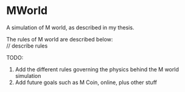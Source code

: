 # MWorld  
A simulation of M world, as described in my thesis.  

The rules of M world are described below:  
// describe rules  

TODO:    
1) Add the different rules governing the physics behind the M world simulation  
2) Add future goals such as M Coin, online, plus other stuff
